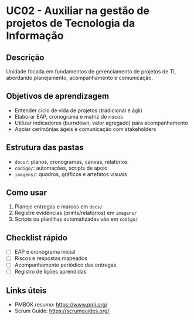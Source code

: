 # UC02 - Auxiliar na gestão de projetos de Tecnologia da Informação

## Descrição
Unidade focada em fundamentos de gerenciamento de projetos de TI, abordando planejamento, acompanhamento e comunicação.

## Objetivos de aprendizagem
- Entender ciclo de vida de projetos (tradicional e ágil)
- Elaborar EAP, cronograma e matriz de riscos
- Utilizar indicadores (burndown, valor agregado) para acompanhamento
- Apoiar cerimônias ágeis e comunicação com stakeholders

## Estrutura das pastas
- `docs/`: planos, cronogramas, canvas, relatórios
- `codigo/`: automações, scripts de apoio
- `imagens/`: quadros, gráficos e artefatos visuais

## Como usar
1. Planeje entregas e marcos em `docs/`
2. Registre evidências (prints/relatórios) em `imagens/`
3. Scripts ou planilhas automatizadas vão em `codigo/`

## Checklist rápido
- [ ] EAP e cronograma inicial
- [ ] Riscos e respostas mapeados
- [ ] Acompanhamento periódico das entregas
- [ ] Registro de lições aprendidas

## Links úteis
- PMBOK resumo: https://www.pmi.org/
- Scrum Guide: https://scrumguides.org/
